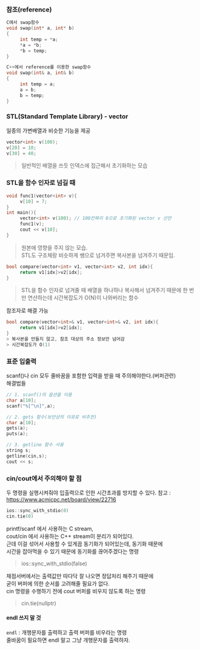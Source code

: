 
### 참조(reference)
```c
C에서 swap함수
void swap(int* a, int* b)
{
     int temp = *a;
     *a = *b;
     *b = temp;	
}

C++에서 reference를 이용한 swap함수
void swap(int& a, int& b)
{
     int temp = a;
     a = b;
     b = temp;
}
```
### STL(Standard Template Library) - vector
일종의 가변배열과 비슷한 기능을 제공
```c++
vector<int> v(100);
v[20] = 10;
v[30] = 40;
```
> 일반적인 배열을 쓰듯 인덱스에 접근해서 초기화하는 모습

### STL을 함수 인자로 넘길 때
```c++
void func1(vector<int> v){
     v[10] = 7;
}
int main(){
     vector<int> v(100); // 100칸짜리 0으로 초기화된 vector v 선언
     func1(v);          
     cout << v[10];     
}
```
> 원본에 영향을 주지 않는 모습.<br>
> STL도 구조체랑 비슷하게 쌩으로 넘겨주면 복사본을 넘겨주기 때문임.
```c
bool compare(vector<int> v1, vector<int> v2, int idx){
     return v1[idx]>v2[idx];
}
```
> STL을 함수 인자로 넘겨줄 때 배열을 하나하나 복사해서 넘겨주기 때문에
> 한 번만 연산하는데 시간복잡도가 O(N)이 나와버리는 함수

참조자로 해결 가능
```c++
bool compare(vector<int>& v1, vector<int>& v2, int idx){
     return v1[idx]>v2[idx];
}
> 복사본을 만들지 않고, 참조 대상의 주소 정보만 넘어감
> 시간복잡도가 O(1)
```

### 표준 입출력
scanf()나 cin 모두 줄바꿈을 포함한 입력을 받을 때 주의해야한다.(버퍼관련)
<br>해결법들

```c++
// 1. scanf()의 옵션을 이용
char a[10];
scanf("%[^\n]",a);
```
```c++
// 2. gets 함수(보안상의 이유로 비추천)
char a[10];
gets(a);
puts(a);
```
```c++
// 3. getline 함수 사용
string s;
getline(cin,s);
cout << s;
```
### cin/cout에서 주의해야 할 점
두 명령을 실행시켜줘야 입출력으로 인한 시간초과를 방지할 수 있다.
참고 : https://www.acmicpc.net/board/view/22716
```c++
ios::sync_with_stdio(0)
cin.tie(0)
```

printf/scanf 에서 사용하는 C stream,<br>
cout/cin 에서 사용하는 C++ stream이 분리가 되어있다.<br>
근데 이걸 섞어서 사용할 수 있게끔 동기화가 되어있는데, 동기화 때문에<br>
시간을 잡아먹을 수 있기 때문에 동기화를 끊어주겠다는 명령<br>
> ios::sync_with_stdio(false)

채점서버에서는 출력값만 따다닥 잘 나오면 정답처리 해주기 때문에<br>
굳이 버퍼에 의한 순서를 고려해줄 필요가 없다.<br>
cin 명령을 수행하기 전에 cout 버퍼를 비우지 않도록 하는 명령<br>
> cin.tie(nullptr)

#### endl 쓰지 말 것 <br>
`endl` : 개행문자를 출력하고 출력 버퍼를 비우라는 명령<br>
줄바꿈이 필요하면 endl 말고 그냥 개행문자를 출력하자.
